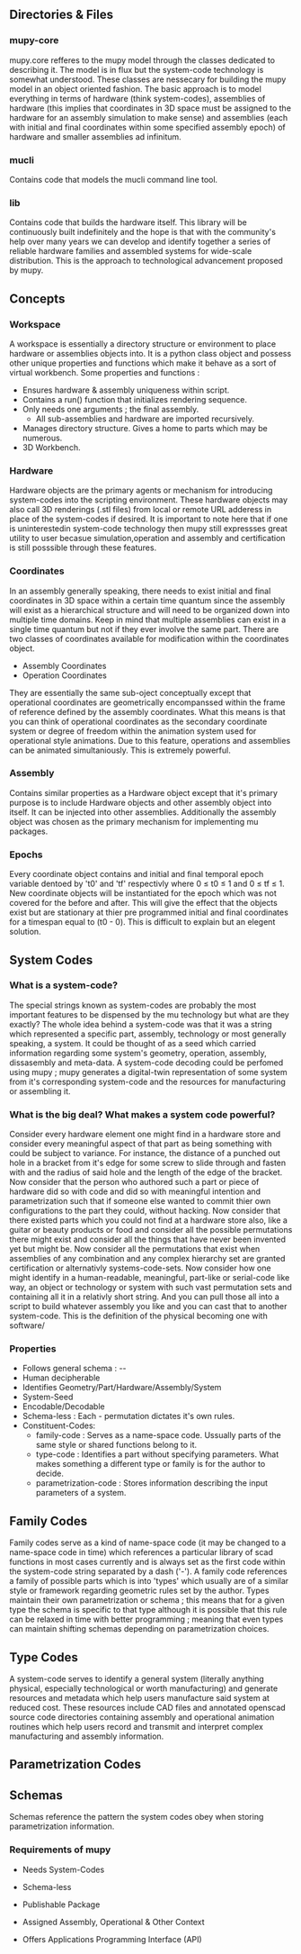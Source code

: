 
## Directories & Files
### mupy-core

mupy.core refferes to the mupy model through the classes dedicated to describing it. The model is in flux but the system-code technology is somewhat understood. These classes are nessecary for building the mupy model in an object oriented fashion. The basic approach is to model everything in terms of hardware (think system-codes), assemblies of hardware (this implies that coordinates in 3D space must be assigned to the hardware for an assembly simulation to make sense) and assemblies (each with initial and final coordinates within some specified assembly epoch) of hardware and smaller assemblies ad infinitum.  

### mucli

Contains code that models the mucli command line tool.

### lib

Contains code that builds the hardware itself. This library will be continuously built indefinitely and the hope is that with the community's help over many years we can develop and identify together a series of reliable hardware families and assembled systems for wide-scale distribution. This is the approach to technological advancement proposed by mupy.

## Concepts

### Workspace
A workspace is essentially a directory structure or environment to place hardware or assemblies objects into. It is a python class object and possess other unique properties and functions which make it behave as a sort of virtual workbench. Some properties and functions :

  - Ensures hardware & assembly uniqueness within script.
  - Contains a run() function that initializes rendering sequence.
  - Only needs one arguments ; the final assembly.
    - All sub-assemblies and hardware are imported recursively.
  - Manages directory structure. Gives a home to parts which may be numerous.
  - 3D Workbench.

### Hardware
Hardware objects are the primary agents or mechanism for introducing system-codes into the scripting environment. These hardware objects may also call 3D renderings (.stl files) from local or remote URL adderess in place of the system-codes if desired. It is important to note here that if one is uninterestedin system-code technology then mupy still expressses great utility to user becasue simulation,operation and assembly and certification is still posssible through these features.

### Coordinates
In an assembly generally speaking, there needs to exist initial and final coordinates in 3D space within a certain time quantum since the assembly will exist as a hierarchical structure and will need to be organized down into multiple time domains. Keep in mind that multiple assemblies can exist in a single time quantum but not if they ever involve the same part. There are two classes of coordinates available for modification within the coordinates object. 

- Assembly Coordinates
- Operation Coordinates

They are essentially the same sub-oject conceptually except that operational coordinates are geometrically encompanssed within the frame of reference defined by the assembly coordinates. What this means is that you can think of operational coordinates as the secondary coordinate system or degree of freedom within the animation system used for operational style animations. Due to this feature, operations and assemblies can be animated simultaniously. This is extremely powerful.

### Assembly
Contains similar properties as a Hardware object except that it's primary purpose is to include Hardware objects and other assembly object into itself. It can be injected into other assemblies.
Additionally the assembly object was chosen as the primary mechanism for implementing mu packages.

### Epochs 
Every coordinate object contains and initial and final temporal epoch variable dentoed by 't0' and 'tf' respectivly where 0 ≤ t0 ≤ 1 and 0 ≤ tf ≤ 1. New coordinate objects will be instantiated for the epoch which was not covered for the before and after. This will give the effect that the objects exist but are stationary at thier pre programmed initial and final coordinates for a timespan equal to (t0 - 0). This is difficult to explain but an elegent solution.

## System Codes

### What is a system-code?
The special strings known as system-codes are probably the most important features to be dispensed by the mu technology but what are they exactly? The whole idea behind a system-code was that it was a string which represented a specific part, assembly, technology or most generally speaking, a system. It could be thought of as a seed which carried information regarding some system's geometry, operation, assembly, dissasembly and meta-data. A system-code decoding could be perfomed using mupy ; mupy generates a digital-twin representation of some system from it's corresponding system-code and the resources for manufacturing or assembling it.

### What is the big deal? What makes a system code powerful?
Consider every hardware element one might find in a hardware store and consider every meaningful aspect of that part as being something with could be subject to variance. For instance, the distance of a punched out hole in a bracket from it's edge for some screw to slide through and fasten with and the radius of said hole and the length of the edge of the bracket. Now consider that the person who authored such a part or piece of hardware did so with code and did so with meaningful intention and parametrization such that if someone else wanted to commit thier own configurations to the part they could, without hacking. Now consider that there existed parts which you could not find at a hardware store also, like a guitar or beauty products or food and consider all the possible permutations there might exist and consider all the things that have never been invented yet but might be. Now consider all the permutations that exist when assemblies of any combination and any complex hierarchy set are granted certification or alternativly systems-code-sets. Now consider how one might identify in a human-readable, meaningful, part-like or serial-code like way, an object or technology or system with such vast permutation sets and containing all it in a relativly short string. And you can pull those all into a script to build whatever assembly you like and you can cast that to another system-code. This is the definition of the physical becoming one with software/ 


### Properties

  - Follows general schema : <Family-Code>-<Type-Code>-<Param-Code>
  - Human decipherable
  - Identifies Geometry/Part/Hardware/Assembly/System
  - System-Seed
  - Encodable/Decodable
  - Schema-less : Each <Family-Code>-<Type-Code> permutation dictates it's own rules.
  - Constituent-Codes:
    - family-code : Serves as a name-space code. Ussually parts of the same style or shared functions belong to it.
    - type-code : Identifies a part without specifying parameters. What makes something a different type or family is for the author to decide.
    - parametrization-code : Stores information describing the input parameters of a system.


## Family Codes
Family codes serve as a kind of name-space code (it may be changed to a name-space code in time) which references a particular library of scad functions in most cases currently and is always set as the first code within the system-code string separated by a dash ('-'). A family code references a family of possible parts which is into 'types' which usually are of a similar style or framework regarding geometric rules set by the author. Types maintain their own parametrization or schema ; this means that for a given type the schema is specific to that type although it is possible that this rule can be relaxed in time with better programming ; meaning that even types can maintain shifting schemas depending on parametrization choices.

## Type Codes
A system-code serves to identify a general system (literally anything physical, especially technological or worth manufacturing) and generate resources and metadata which help users manufacture said system at reduced cost. These resources include CAD files and annotated openscad source code directories containing assembly and operational animation routines which help users record and transmit and interpret complex manufacturing and assembly information.

## Parametrization Codes

## Schemas
Schemas reference the pattern the system codes obey when storing parametrization information.


### Requirements of mupy

- Needs System-Codes

- Schema-less

- Publishable Package

- Assigned Assembly, Operational & Other Context

- Offers Applications Programming Interface (API)
